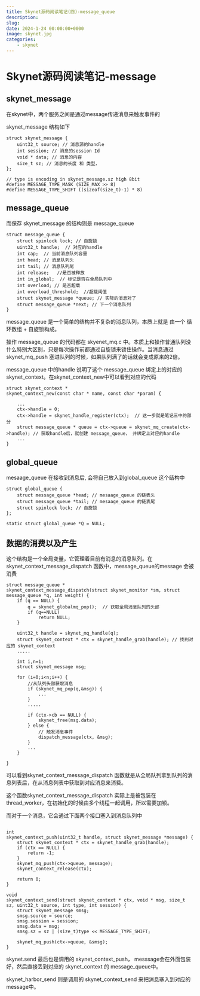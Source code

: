 ```yaml
---
title: Skynet源码阅读笔记(四)-message_queue
description: 
slug: 
date: 2024-1-24 00:00:00+0000
image: skynet.jpg
categories:
    - skynet
---
```


# Skynet源码阅读笔记-message

## skynet_message
在skynet中，两个服务之间是通过message传递消息来触发事件的

skynet_message 结构如下
```
struct skynet_message {
	uint32_t source; // 消息源的handle
	int session; // 消息的session Id
	void * data; // 消息的内容
	size_t sz; // 消息的长度 和 类型，
};

// type is encoding in skynet_message.sz high 8bit
#define MESSAGE_TYPE_MASK (SIZE_MAX >> 8)    
#define MESSAGE_TYPE_SHIFT ((sizeof(size_t)-1) * 8)

```

## message_queue
而保存 skynet_message 的结构则是 message_queue
```
struct message_queue {
	struct spinlock lock; // 自旋锁
	uint32_t handle;  // 对应的handle
	int cap;  // 当前消息队列容量
	int head; // 消息队列头
	int tail; // 消息队列尾
	int release;   //是否被释放
	int in_global;  // 标记是否在全局队列中
	int overload; // 是否超载
	int overload_threshold;  //超载阈值
	struct skynet_message *queue; // 实际的消息对了
	struct message_queue *next; // 下一个消息队列
}
```

message_queue 是一个简单的结构并不复杂的消息队列，本质上就是 由一个 循环数组 + 自旋锁构成。

操作 message_queue 的代码都在 skyenet_mq.c 中。本质上和操作普通队列没什么特别大区别，只是每次操作前都通过自旋锁来锁住操作。当消息通过 skynet_mq_push 塞进队列的时候，如果队列满了的话就会变成原来的2倍。

message_queue 中的handle 说明了这个 message_queue 绑定上的对应的 skynet_context。在skynet_context_new中可以看到对应的代码
```
struct skynet_context * 
skynet_context_new(const char * name, const char *param) {

    ...
    ctx->handle = 0;	
	ctx->handle = skynet_handle_register(ctx);  // 这一步就是笔记三中的部分
	struct message_queue * queue = ctx->queue = skynet_mq_create(ctx->handle); // 获取handle后，就创建 message_queue， 并绑定上对应的handle
    ...
}
```

## global_queue
mesaage_queue 在接收到消息后, 会将自己放入到global_queue 这个结构中
```
struct global_queue {
	struct message_queue *head; // mesaage_queue 的链表头
	struct message_queue *tail; // mesaage_queue 的链表尾
	struct spinlock lock; // 自旋锁
};

static struct global_queue *Q = NULL;
```


## 数据的消费以及产生
这个结构是一个全局变量，它管理着目前有消息的消息队列。在 skynet_context_message_dispatch 函数中，message_queue的message 会被消费

```
struct message_queue * 
skynet_context_message_dispatch(struct skynet_monitor *sm, struct message_queue *q, int weight) {
    if (q == NULL) { 
		q = skynet_globalmq_pop();  // 获取全局消息队列的头部
		if (q==NULL)
			return NULL;
	}

	uint32_t handle = skynet_mq_handle(q);
    struct skynet_context * ctx = skynet_handle_grab(handle); // 找到对应的 skynet_context
    .....

    int i,n=1;
	struct skynet_message msg;

	for (i=0;i<n;i++) {
        //从队列头部获取消息
		if (skynet_mq_pop(q,&msg)) { 
			...
		} 
        .....
		
		if (ctx->cb == NULL) {
			skynet_free(msg.data);
		} else {
            // 触发消息事件
			dispatch_message(ctx, &msg);
		}
        ...
	}

}

```

可以看到skynet_context_message_dispatch 函数就是从全局队列拿到队列的消息列表后，在从消息列表中获取到对应消息来消费。

这个函数skynet_context_message_dispatch 实际上是被包装在thread_worker，在初始化的时候由多个线程一起调用，所以需要加锁。


而对于一个消息，它会通过下面两个接口塞入到消息队列中
```

int
skynet_context_push(uint32_t handle, struct skynet_message *message) {
	struct skynet_context * ctx = skynet_handle_grab(handle);
	if (ctx == NULL) {
		return -1;
	}
	skynet_mq_push(ctx->queue, message);
	skynet_context_release(ctx);

	return 0;
}

void
skynet_context_send(struct skynet_context * ctx, void * msg, size_t sz, uint32_t source, int type, int session) {
	struct skynet_message smsg;
	smsg.source = source;
	smsg.session = session;
	smsg.data = msg;
	smsg.sz = sz | (size_t)type << MESSAGE_TYPE_SHIFT;

	skynet_mq_push(ctx->queue, &smsg);
}

```
skynet.send 最后也是调用的 skynet_context_push， messsage会在外面包装好，然后直接丢到对应的 skynet_context 的 message_queue中。

skynet_harbor_send 则是调用的 skynet_context_send 来把消息塞入到对应的message中。